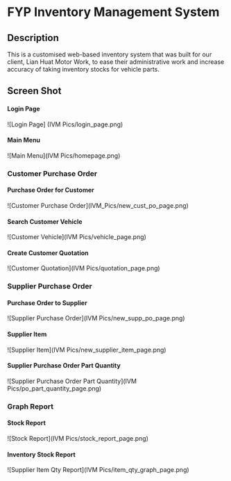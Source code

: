 <h1>FYP Inventory Management System </h1>

<h2>Description</h2>
<p>This is a customised web-based inventory system that was built for our client, Lian Huat Motor Work, to ease their administrative work and increase accuracy of taking inventory stocks for vehicle parts.  
</p>


<h2>Screen Shot</h2>
 <h4>Login Page</h4>
 ![Login Page] (IVM Pics/login_page.png)
  <h4>Main Menu</h4>
 ![Main Menu](IVM Pics/homepage.png)



<h3>Customer Purchase Order</h3>
 <h4>Purchase Order for Customer</h4>
 ![Customer Purchase Order](IVM_Pics/new_cust_po_page.png)
 <h4>Search Customer Vehicle</h4>
 ![Customer Vehicle](IVM Pics/vehicle_page.png)
 <h4>Create Customer Quotation</h4>
 ![Customer Quotation](IVM Pics/quotation_page.png)

<h3>Supplier Purchase Order</h3>
 <h4>Purchase Order to Supplier</h4>
 ![Supplier Purchase Order](IVM Pics/new_supp_po_page.png)
 <h4>Supplier Item</h4>
 ![Supplier Item](IVM Pics/new_supplier_item_page.png)
 <h4>Supplier Purchase Order Part Quantity</h4>
 ![Supplier Purchase Order Part Quantity](IVM Pics/po_part_quantity_page.png)

<h3>Graph Report</h3>
 <h4>Stock Report</h4>
 ![Stock Report](IVM Pics/stock_report_page.png)
 <h4>Inventory Stock Report</h4>
 ![Supplier Item Qty Report](IVM Pics/item_qty_graph_page.png)


